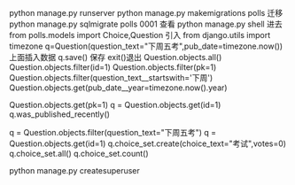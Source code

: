 python manage.py runserver
python manage.py makemigrations polls 迁移
python manage.py sqlmigrate polls 0001 查看
python manage.py shell  进去
 from polls.models import Choice,Question 引入
 from django.utils import timezone 
 q=Question(question_text="下周五考",pub_date=timezone.now())
 上面插入数据
  q.save()  保存
  exit()退出
Question.objects.all()  
Question.objects.filter(id=1)
Question.objects.filter(pk=1)
Question.objects.filter(question_text__startswith='下周')
Question.objects.get(pub_date__year=timezone.now().year)

Question.objects.get(pk=1)
q = Question.objects.get(id=1)
q.was_published_recently()

 q = Question.objects.filter(question_text="下周五考")
q = Question.objects.get(id=1)
q.choice_set.create(choice_text="考试",votes=0)
q.choice_set.all()
 q.choice_set.count()

python manage.py createsuperuser




